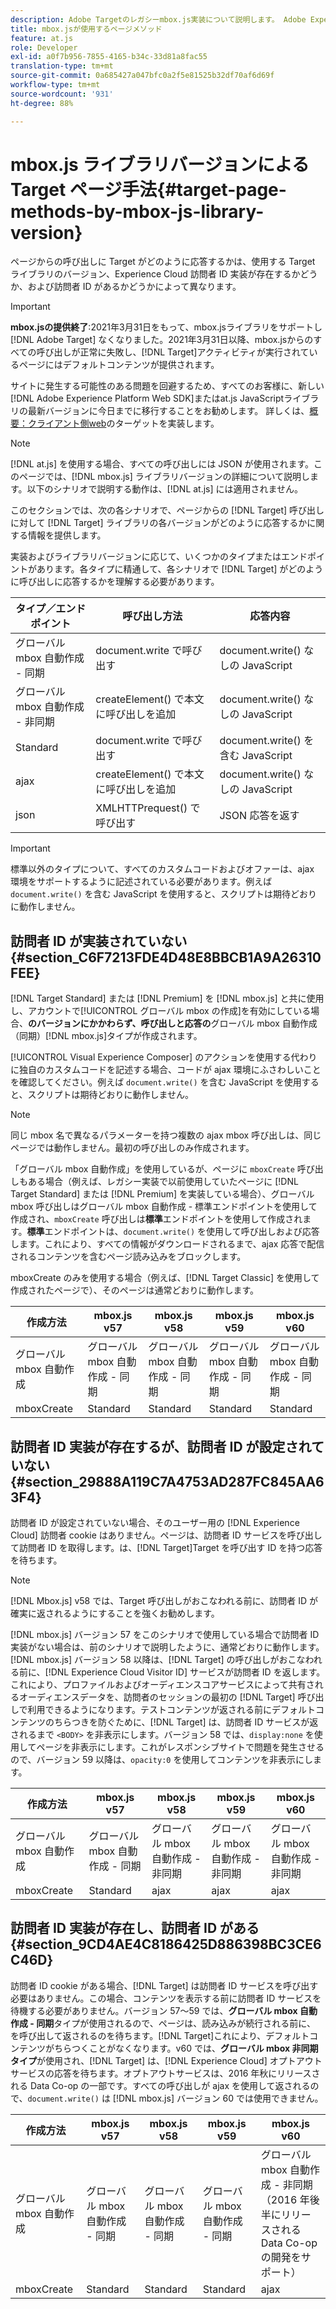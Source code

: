 ```yaml
---
description: Adobe Targetのレガシーmbox.js実装について説明します。 Adobe Experience PlatformWeb SDK(AEP Web SDK)またはat.jsの最新バージョンに移行します。
title: mbox.jsが使用するページメソッド
feature: at.js
role: Developer
exl-id: a0f7b956-7855-4165-b34c-33d81a8fac55
translation-type: tm+mt
source-git-commit: 0a685427a047bfc0a2f5e81525b32df70af6d69f
workflow-type: tm+mt
source-wordcount: '931'
ht-degree: 88%

---
```


# mbox.js ライブラリバージョンによる Target ページ手法{#target-page-methods-by-mbox-js-library-version}

ページからの呼び出しに Target がどのように応答するかは、使用する Target ライブラリのバージョン、Experience Cloud 訪問者 ID 実装が存在するかどうか、および訪問者 ID があるかどうかによって異なります。

>[!IMPORTANT]
>
>**mbox.jsの提供終了**:2021年3月31日をもって、mbox.jsライブラリをサポートし [!DNL Adobe Target] なくなりました。2021年3月31日以降、mbox.jsからのすべての呼び出しが正常に失敗し、[!DNL Target]アクティビティが実行されているページにはデフォルトコンテンツが提供されます。
>
>サイトに発生する可能性のある問題を回避するため、すべてのお客様に、新しい[!DNL Adobe Experience Platform Web SDK]またはat.js JavaScriptライブラリの最新バージョンに今日までに移行することをお勧めします。 詳しくは、[概要：クライアント側web](/help/c-implementing-target/c-implementing-target-for-client-side-web/implement-target-for-client-side-web.md)のターゲットを実装します。

>[!NOTE]
>
>[!DNL at.js] を使用する場合、すべての呼び出しには JSON が使用されます。このページでは、[!DNL mbox.js] ライブラリバージョンの詳細について説明します。以下のシナリオで説明する動作は、[!DNL at.js] には適用されません。

このセクションでは、次の各シナリオで、ページからの [!DNL Target] 呼び出しに対して [!DNL Target] ライブラリの各バージョンがどのように応答するかに関する情報を提供します。

実装およびライブラリバージョンに応じて、いくつかのタイプまたはエンドポイントがあります。各タイプに精通して、各シナリオで [!DNL Target] がどのように呼び出しに応答するかを理解する必要があります。

| タイプ／エンドポイント | 呼び出し方法 | 応答内容 |
|--- |--- |--- |
| グローバル mbox 自動作成 - 同期 | document.write で呼び出す | document.write() なしの JavaScript |
| グローバル mbox 自動作成 - 非同期 | createElement() で本文に呼び出しを追加 | document.write() なしの JavaScript |
| Standard | document.write で呼び出す | document.write() を含む JavaScript |
| ajax | createElement() で本文に呼び出しを追加 | document.write() なしの JavaScript |
| json | XMLHTTPrequest() で呼び出す | JSON 応答を返す |

>[!IMPORTANT]
>
>標準以外のタイプについて、すべてのカスタムコードおよびオファーは、ajax 環境をサポートするように記述されている必要があります。例えば `document.write()` を含む JavaScript を使用すると、スクリプトは期待どおりに動作しません。

## 訪問者 ID が実装されていない {#section_C6F7213FDE4D48E8BBCB1A9A26310FEE}

[!DNL Target Standard] または [!DNL Premium] を [!DNL mbox.js] と共に使用し、アカウントで[!UICONTROL グローバル mbox の作成]を有効にしている場合、**のバージョンにかかわらず、呼び出しと応答の**&#x200B;グローバル mbox 自動作成（同期）[!DNL mbox.js]タイプが作成されます。

[!UICONTROL Visual Experience Composer] のアクションを使用する代わりに独自のカスタムコードを記述する場合、コードが ajax 環境にふさわしいことを確認してください。例えば `document.write()` を含む JavaScript を使用すると、スクリプトは期待どおりに動作しません。

>[!NOTE]
>
>同じ mbox 名で異なるパラメーターを持つ複数の ajax mbox 呼び出しは、同じページでは動作しません。最初の呼び出しのみ作成されます。

「グローバル mbox 自動作成」を使用しているが、ページに `mboxCreate` 呼び出しもある場合（例えば、レガシー実装で以前使用していたページに [!DNL Target Standard] または [!DNL Premium] を実装している場合）、グローバル mbox 呼び出しはグローバル mbox 自動作成 - 標準エンドポイントを使用して作成され、`mboxCreate` 呼び出しは&#x200B;**標準**&#x200B;エンドポイントを使用して作成されます。**標準**&#x200B;エンドポイントは、`document.write()` を使用して呼び出しおよび応答します。これにより、すべての情報がダウンロードされるまで、ajax 応答で配信されるコンテンツを含むページ読み込みをブロックします。

mboxCreate のみを使用する場合（例えば、[!DNL Target Classic] を使用して作成されたページで）、そのページは通常どおりに動作します。

| 作成方法 | mbox.js v57 | mbox.js v58 | mbox.js v59 | mbox.js v60 |
|---|---|---|---|---|
| グローバル mbox 自動作成 | グローバル mbox 自動作成 - 同期 | グローバル mbox 自動作成 - 同期 | グローバル mbox 自動作成 - 同期 | グローバル mbox 自動作成 - 同期 |
| mboxCreate | Standard | Standard | Standard | Standard |

## 訪問者 ID 実装が存在するが、訪問者 ID が設定されていない {#section_29888A119C7A4753AD287FC845AA63F4}

訪問者 ID が設定されていない場合、そのユーザー用の [!DNL Experience Cloud] 訪問者 cookie はありません。ページは、訪問者 ID サービスを呼び出して訪問者 ID を取得します。は、[!DNL Target]Target を呼び出す ID を持つ応答を待ちます。

>[!NOTE]
>
>[!DNL Mbox.js] v58 では、Target 呼び出しがおこなわれる前に、訪問者 ID が確実に返されるようにすることを強くお勧めします。

[!DNL mbox.js] バージョン 57 をこのシナリオで使用している場合で訪問者 ID 実装がない場合は、前のシナリオで説明したように、通常どおりに動作します。[!DNL mbox.js] バージョン 58 以降は、[!DNL Target] の呼び出しがおこなわれる前に、[!DNL Experience Cloud Visitor ID] サービスが訪問者 ID を返します。これにより、プロファイルおよびオーディエンスコアサービスによって共有されるオーディエンスデータを、訪問者のセッションの最初の [!DNL Target] 呼び出しで利用できるようになります。テストコンテンツが返される前にデフォルトコンテンツのちらつきを防ぐために、[!DNL Target] は、訪問者 ID サービスが返されるまで `<BODY>` を非表示にします。バージョン 58 では、`display:none` を使用してページを非表示にします。これがレスポンシブサイトで問題を発生させるので、バージョン 59 以降は、`opacity:0` を使用してコンテンツを非表示にします。

| 作成方法 | mbox.js v57 | mbox.js v58 | mbox.js v59 | mbox.js v60 |
|---|---|---|---|---|
| グローバル mbox 自動作成 | グローバル mbox 自動作成 - 同期 | グローバル mbox 自動作成 - 非同期 | グローバル mbox 自動作成 - 非同期 | グローバル mbox 自動作成 - 非同期 |
| mboxCreate | Standard | ajax | ajax | ajax |

## 訪問者 ID 実装が存在し、訪問者 ID がある  {#section_9CD4AE4C8186425D886398BC3CE6C46D}

訪問者 ID cookie がある場合、[!DNL Target] は訪問者 ID サービスを呼び出す必要はありません。この場合、コンテンツを表示する前に訪問者 ID サービスを待機する必要がありません。バージョン 57～59 では、**グローバル mbox 自動作成 - 同期**&#x200B;タイプが使用されるので、ページは、読み込みが続行される前に、 を呼び出して返されるのを待ちます。[!DNL Target]これにより、デフォルトコンテンツがちらつくことがなくなります。v60 では、**グローバル mbox 非同期タイプ**&#x200B;が使用され、[!DNL Target] は、[!DNL Experience Cloud] オプトアウトサービスの応答を待ちます。オプトアウトサービスは、2016 年秋にリリースされる Data Co-op の一部です。すべての呼び出しが ajax を使用して返されるので、`document.write()` は [!DNL mbox.js] バージョン 60 では使用できません。

| 作成方法 | mbox.js v57 | mbox.js v58 | mbox.js v59 | mbox.js v60 |
|---|---|---|---|---|
| グローバル mbox 自動作成 | グローバル mbox 自動作成 - 同期 | グローバル mbox 自動作成 - 同期 | グローバル mbox 自動作成 - 同期 | グローバル mbox 自動作成 - 非同期（2016 年後半にリリースされる Data Co-op の開発をサポート） |
| mboxCreate | Standard | Standard | Standard | ajax |
